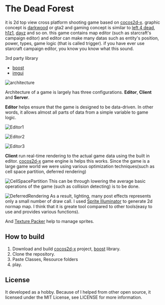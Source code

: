 The Dead Forest
=====

it is 2d top view cross platform shooting game based on [cocos2d-x](http://cocos2d-x.org).
graphic concept is [darkwood](http://store.steampowered.com/app/274520/) or gta2 and gaming concept is similar to [left 4 dead](http://store.steampowered.com/agecheck/app/550/), [h1z1](http://store.steampowered.com/app/295110/), [dayz](http://store.steampowered.com/agecheck/app/221100/) and so on. this game contains map editor (such as starcraft's campaign editor) and editor can make many datas such as entity's position, power, types, game logic (that is called trigger). if you have ever use starcraft campaign editor, you know you know what this sound.

3rd party library
- [boost](http://boost.org)
- [imgui](https://github.com/ocornut/imgui)

![architecture](http://i.imgur.com/1ZDGMvw.png)

Architecture of a game is largely has three configurations. **Editor**, **Client** and **Server**.

**Editor** helps ensure that the game is designed to be data-driven. In other words, it allows almost all parts of data from a simple variable to game logic.

![Editor1](http://i.imgur.com/T0qvX9g.png)

![Editor2](http://i.imgur.com/oLbEKhg.png)

![Editor3](http://i.imgur.com/8SU7Xjb.png)

**Client** run real-time rendering to the actual game data using the built in editor. [cocos2d-x](http://cocos2d-x.org) game engine is helps this works. Since the game is a large game world we were using various optimization techniques(such as cell space partition, deferred rendering)

![CellSpacePartition](http://i.imgur.com/tCV8nCm.jpg)
This can be through lowering the average basic operations of the game (such as collision detecting) is to be done.

![DeferredRendering](http://i.imgur.com/UNrrzW1.png)
As a result, lighting, many post effects represents only a small number of draw call.
I used [Sprite Illuminator](https://www.codeandweb.com/spriteilluminator) to generate 2d normap map. I think that it is greate tool compared to other tools(easy to use and provides various functions).

And [Texture Packer](https://www.codeandweb.com/texturepacker) help to manage sprites. 

How to build
-------

1. Download and build [cocos2d-x](http://cocos2d-x.org) project, [boost](http://boost.org) library.
2. Clone the repository.
3. Paste Classes, Resource folders
4. play.

License
-------
It developed as a hobby. Because of I helped from other open source, it licensed under the MIT License, see LICENSE for more information.

